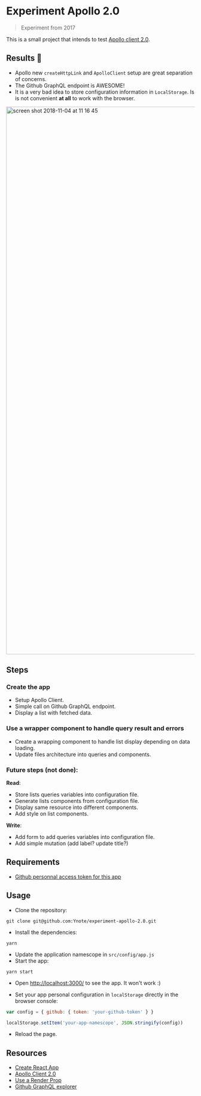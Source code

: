 # Experiment Apollo 2.0

> Experiment from 2017

This is a small project that intends to test [Apollo client 2.0](https://www.apollographql.com/).

## Results :memo:

- Apollo new `createHttpLink` and  `ApolloClient` setup are great separation of concerns.
- The Github GraphQL endpoint is AWESOME!
- It is a very bad idea to store configuration information in `LocalStorage`. Is is not convenient **at all** to work with the browser.

<img width="1459" alt="screen shot 2018-11-04 at 11 16 45" src="https://user-images.githubusercontent.com/548778/47962868-681cdf80-e023-11e8-99c0-091e4f1ed1f9.png">

## Steps

### Create the app

- Setup Apollo Client.
- Simple call on Github GraphQL endpoint.
- Display a list with fetched data.

### Use a wrapper component to handle query result and errors

- Create a wrapping component to handle list display depending on data loading.
- Update files architecture into queries and components.

### Future steps (not done):

**Read**:
- Store lists queries variables into configuration file.
- Generate lists components from configuration file.
- Display same resource into different components.
- Add style on list components.

**Write**:
- Add form to add queries variables into configuration file.
- Add simple mutation (add label? update title?)

## Requirements

- [Github personnal access token for this
  app](https://github.com/settings/tokens)

## Usage

- Clone the repository:
```
git clone git@github.com:Ynote/experiment-apollo-2.0.git
```
- Install the dependencies:
```
yarn
```
- Update the application namescope in `src/config/app.js`
- Start the app:
```
yarn start
```
- Open [http://localhost:3000/](http://localhost:3000/) to see the app. It won't work :)

- Set your app personal configuration in `localStorage` directly in the browser
  console:

```js
var config = { github: { token: 'your-github-token' } }

localStorage.setItem('your-app-namescope', JSON.stringify(config))
```
- Reload the page.

## Resources

- [Create React App](https://github.com/facebookincubator/create-react-app)
- [Apollo Client 2.0](https://www.apollographql.com/docs/react/index.html)
- [Use a Render
  Prop](https://cdb.reacttraining.com/use-a-render-prop-50de598f11ce)
- [Github GraphQL explorer](https://developer.github.com/v4/explorer/)

